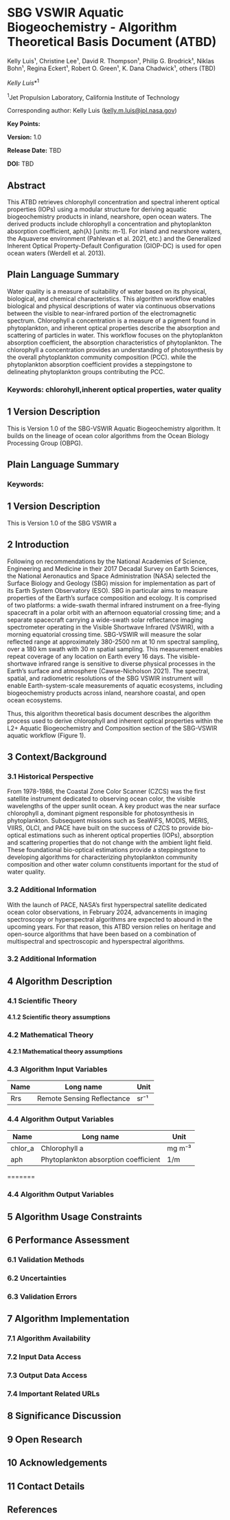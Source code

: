 # SBG VSWIR Aquatic Biogeochemistry - Algorithm Theoretical Basis Document (ATBD)

Kelly Luis¹, Christine Lee¹, David R. Thompson¹, Philip G. Brodrick¹, Niklas Bohn¹, Regina Eckert¹, Robert O. Green¹, K. Dana Chadwick¹, others (TBD)

*Kelly Luis**<sup>1</sup>

<sup>1</sup>Jet Propulsion Laboratory, California Institute of Technology

Corresponding author: Kelly Luis (kelly.m.luis@jpl.nasa.gov)

**Key Points:**

**Version:** 1.0

**Release Date:** TBD

**DOI:** TBD

## Abstract
This ATBD retrieves chlorophyll concentration and spectral inherent optical properties (IOPs) using a modular structure for deriving aquatic biogeochemistry products in inland, nearshore, open ocean waters. The derived products include chlorophyll a concentration and phytoplankton absorption coefficient, aph(λ) [units: m-1]. For inland and nearshore waters, the Aquaverse environment (Pahlevan et al. 2021, etc.) and the Generalized Inherent Optical Property-Default Configuration (GIOP-DC) is used for open ocean waters (Werdell et al. 2013).  

## Plain Language Summary

Water quality is a measure of suitability of water based on its physical, biological, and chemical characteristics. This algorithm workflow enables biological and physical descriptions of water via continuous observations between the visible to near-infrared portion of the electromagnetic spectrum. Chlorophyll a concentration is a measure of a pigment found in phytoplankton, and inherent optical properties describe the absorption and scattering of particles in water. This workflow focuses on the phytoplankton absorption coefficient, the absorption characteristics of phytoplankton. The chlorophyll a concentration provides an understanding of photosynthesis by the overall phytoplankton community composition (PCC). while the phytoplankton absorption coefficient provides a steppingstone to delineating phytoplankton groups contributing the PCC. 


### Keywords: chlorohyll,inherent optical properties, water quality

## 1 Version Description

This is Version 1.0 of the SBG-VSWIR Aquatic Biogeochemistry algorithm. It builds on the lineage of ocean color algorithms from the Ocean Biology Processing Group (OBPG). 
## Plain Language Summary

### Keywords: 

## 1 Version Description

This is Version 1.0 of the SBG VSWIR a

## 2 Introduction

Following on recommendations by the National Academies of Science, Engineering and Medicine in their 2017 Decadal Survey on Earth Sciences, the National Aeronautics and Space Administration (NASA) selected the Surface Biology and Geology (SBG) mission for implementation as part of its Earth System Observatory (ESO).  SBG in particular aims to measure properties of the Earth’s surface composition and ecology.  It is comprised of two platforms: a wide-swath thermal infrared instrument on a free-flying spacecraft in a polar orbit with an afternoon equatorial crossing time; and a separate spacecraft carrying a wide-swath solar reflectance imaging spectrometer operating in the Visible Shortwave Infrared (VSWIR), with a morning equatorial crossing time.  SBG-VSWIR will measure the solar reflected range at approximately 380-2500 nm at 10 nm spectral sampling, over a 180 km swath with 30 m spatial sampling.  This measurement enables repeat coverage of any location on Earth every 16 days.  The visible-shortwave infrared range is sensitive to diverse physical processes in the Earth’s surface and atmosphere (Cawse-Nicholson 2021). The spectral, spatial, and radiometric resolutions of the SBG VSWIR instrument will enable Earth-system-scale measurements of aquatic ecosystems, including biogeochemistry products across inland, nearshore coastal, and open ocean ecosystems.  

Thus, this algorithm theoretical basis document describes the algorithm process used to derive chlorophyll and inherent optical properties within the L2+ Aquatic Biogeochemistry and Composition section of the SBG-VSWIR aquatic workflow (Figure 1). 


## 3 Context/Background

### 3.1 Historical Perspective
From 1978-1986, the Coastal Zone Color Scanner (CZCS) was the first satellite instrument dedicated to observing ocean color, the visible wavelengths of the upper sunlit ocean. A key product was the near surface chlorophyll a, dominant pigment responsible for photosynthesis in phytoplankton. Subsequent missions such as SeaWiFS, MODIS, MERIS, VIIRS, OLCI, and PACE have built on the success of CZCS to provide bio-optical estimations such as inherent optical properties (IOPs), absorption and scattering properties that do not change with the ambient light field. These foundational bio-optical estimations provide a steppingstone to developing algorithms for characterizing phytoplankton community composition and other water column constituents important for the stud of water quality.  

### 3.2 Additional Information
With the launch of PACE, NASA’s first hyperspectral satellite dedicated ocean color observations, in February 2024, advancements in imaging spectroscopy or hyperspectral algorithms are expected to abound in the upcoming years. For that reason, this ATBD version relies on heritage and open-source algorithms that have been based on a combination of multispectral and spectroscopic and hyperspectral algorithms. 

### 3.2 Additional Information

## 4 Algorithm Description

### 4.1 Scientific Theory

#### 4.1.2 Scientific theory assumptions

### 4.2 Mathematical Theory

#### 4.2.1 Mathematical theory assumptions

### 4.3 Algorithm Input Variables

| Name | Long name                     | Unit  |
|------|--------------------------------|-------|
| Rrs  | Remote Sensing Reflectance    | sr⁻¹  |

### 4.4 Algorithm Output Variables

| Name    | Long name                                  | Unit   |
|---------|-------------------------------------------|--------|
| chlor_a | Chlorophyll a                             | mg m⁻³ |
| aph     | Phytoplankton absorption coefficient     | 1/m    |

=======
### 4.4 Algorithm Output Variables

## 5 Algorithm Usage Constraints

## 6 Performance Assessment

### 6.1 Validation Methods

### 6.2 Uncertainties

### 6.3 Validation Errors

## 7 Algorithm Implementation

### 7.1 Algorithm Availability

### 7.2 Input Data Access

### 7.3 Output Data Access

### 7.4 Important Related URLs

## 8 Significance Discussion

## 9 Open Research

## 10 Acknowledgements

## 11 Contact Details

## References